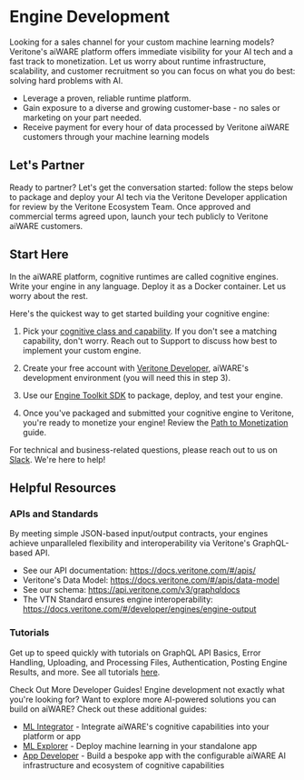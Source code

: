 <!-- markdownlint-disable no-inline-html -->
<div class="engine-developer">

# Engine Development

Looking for a sales channel for your custom machine learning models? Veritone's aiWARE platform offers immediate visibility for your AI tech and a fast track to monetization. Let us worry about runtime infrastructure, scalability, and customer recruitment so you can focus on what you do best: solving hard problems with AI.

- Leverage a proven, reliable runtime platform.
- Gain exposure to a diverse and growing customer-base - no sales or marketing on your part needed.
- Receive payment for every hour of data processed by Veritone aiWARE customers through your machine learning models

## Let's Partner

Ready to partner? Let's get the conversation started: follow the steps below to package and deploy your AI tech via the Veritone Developer application for review by the Veritone Ecosystem Team. Once approved and commercial terms agreed upon, launch your tech publicly to Veritone aiWARE customers.

## Start Here

In the aiWARE platform, cognitive runtimes are called cognitive engines. Write your engine in any language. Deploy it as a Docker container. Let us worry about the rest.

Here's the quickest way to get started building your cognitive engine:

1. Pick your [cognitive class and capability](/developer/engines/cognitive/). If you don't see a matching capability, don't worry. Reach out to Support to discuss how best to implement your custom engine.

2. Create your free account with [Veritone Developer](https://developer.veritone.com/), aiWARE's development environment (you will need this in step 3).

3. Use our [Engine Toolkit SDK](/developer/engines/toolkit/?id=using-the-engine-toolkit-beta) to package, deploy, and test your engine.

4. Once you've packaged and submitted your cognitive engine to Veritone, you're ready to monetize your engine! Review the [Path to Monetization](/developer/engines/getting-started/path-to-monetization/) guide.

For technical and business-related questions, please reach out to us on [Slack](https://chat.veritone.com/). We're here to help!

## Helpful Resources

### APIs and Standards

By meeting simple JSON-based input/output contracts, your engines achieve unparalleled flexibility and interoperability via Veritone's GraphQL-based API.

- See our API documentation: <https://docs.veritone.com/#/apis/>
- Veritone's Data Model: <https://docs.veritone.com/#/apis/data-model>
- See our schema: <https://api.veritone.com/v3/graphqldocs>
- The VTN Standard ensures engine interoperability: <https://docs.veritone.com/#/developer/engines/engine-output>

### Tutorials

Get up to speed quickly with tutorials on GraphQL API Basics, Error Handling, Uploading, and Processing Files, Authentication, Posting Engine Results, and more. See all tutorials [here](/apis/tutorials/).

Check Out More Developer Guides!
Engine development not exactly what you're looking for? Want to explore more AI-powered solutions you can build on aiWARE? Check out these additional guides:

- [ML Integrator](/quickstart/ml-integrator) - Integrate aiWARE's cognitive capabilities into your platform or app
- [ML Explorer](/quickstart/ml-explorer) - Deploy machine learning in your standalone app
- [App Developer](/quickstart/app-developer) - Build a bespoke app with the configurable aiWARE AI infrastructure and ecosystem of cognitive capabilities

</div>
